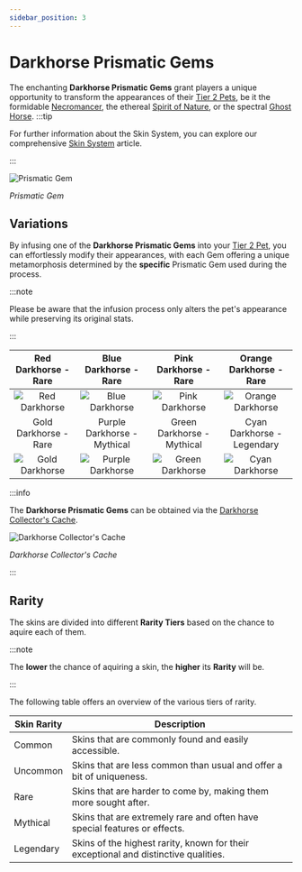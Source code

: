 ```yaml
---
sidebar_position: 3
---
```


# Darkhorse Prismatic Gems

The enchanting **Darkhorse Prismatic Gems** grant players a unique opportunity to transform the appearances of their [Tier 2 Pets](/category/pets), be it the formidable [Necromancer](/crafting/pets/Necromancer), the ethereal [Spirit of Nature](/crafting/pets/spirit-of-nature), or the spectral [Ghost Horse](/crafting/pets/ghost-horse).
:::tip

For further information about the Skin System, you can explore our comprehensive [Skin System](/skin-system) article.

:::

![Prismatic Gem](/img/items/jewels/prismatic-gem.png)

_Prismatic Gem_

## Variations

By infusing one of the **Darkhorse Prismatic Gems** into your [Tier 2 Pet](/category/pets), you can effortlessly modify their appearances, with each Gem offering a unique metamorphosis determined by the **specific** Prismatic Gem used during the process.

:::note

Please be aware that the infusion process only alters the pet's appearance while preserving its original stats.

:::

|                  Red Darkhorse - Rare                  |                   Blue Darkhorse - Rare                    |                  Pink Darkhorse - Rare                   |                  Orange Darkhorse - Rare                   |
| :----------------------------------------------------: | :--------------------------------------------------------: | :------------------------------------------------------: | :--------------------------------------------------------: |
|  ![Red Darkhorse](/img/items/pets/red-dark-horse.jpg)  |   ![Blue Darkhorse](/img/items/pets/blue-dark-horse.jpg)   |  ![Pink Darkhorse](/img/items/pets/pink-dark-horse.jpg)  | ![Orange Darkhorse](/img/items/pets/orange-dark-horse.jpg) |
|                 Gold Darkhorse - Rare                  |                Purple Darkhorse - Mythical                 |                Green Darkhorse - Mythical                |                 Cyan Darkhorse - Legendary                 |
| ![Gold Darkhorse](/img/items/pets/gold-dark-horse.jpg) | ![Purple Darkhorse](/img/items/pets/purple-dark-horse.jpg) | ![Green Darkhorse](/img/items/pets/green-dark-horse.jpg) |   ![Cyan Darkhorse](/img/items/pets/cyan-dark-horse.jpg)   |

:::info

The **Darkhorse Prismatic Gems** can be obtained via the [Darkhorse Collector's Cache](/skin-system#jagod-di).

![Darkhorse Collector's Cache](/img/items/item-bags/darkhorse-cache.png)

_Darkhorse Collector's Cache_

:::

## Rarity

The skins are divided into different **Rarity Tiers** based on the chance to aquire each of them.

:::note

The **lower** the chance of aquiring a skin, the **higher** its **Rarity** will be.

:::

The following table offers an overview of the various tiers of rarity.

| Skin Rarity | Description                                                                         |
| ----------- | ----------------------------------------------------------------------------------- |
| Common      | Skins that are commonly found and easily accessible.                                |
| Uncommon    | Skins that are less common than usual and offer a bit of uniqueness.                |
| Rare        | Skins that are harder to come by, making them more sought after.                    |
| Mythical    | Skins that are extremely rare and often have special features or effects.           |
| Legendary   | Skins of the highest rarity, known for their exceptional and distinctive qualities. |
